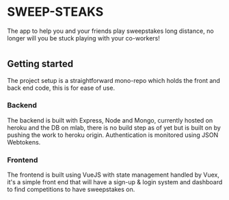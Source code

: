 # **SWEEP-STEAKS**

The app to help you and your friends play sweepstakes long distance, no longer will you be stuck playing with your co-workers!

#
## Getting started

The project setup is a straightforward mono-repo which holds the front and back end code, this is for ease of use.

### **Backend**

The backend is built with Express, Node and Mongo, currently hosted on heroku and the DB on mlab, there is no build step as of yet but is built on by pushing the work to heroku origin. Authentication is monitored using JSON Webtokens.

### **Frontend**

The frontend is built using VueJS with state management handled by Vuex, it's a simple front end that will have a sign-up & login system and dashboard to find competitions to have sweepstakes on.
